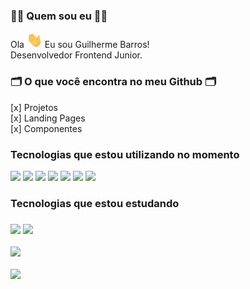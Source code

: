 <h3>👩‍💻 Quem sou eu 👩‍💻</h3>
<p align="left">Ola <img src="https://raw.githubusercontent.com/ABSphreak/ABSphreak/master/gifs/Hi.gif" width="25px" height="25px"> Eu sou Guilherme Barros!<br>
Desenvolvedor Frontend Junior.
</p>

<h3>🗂️ O que você encontra no meu Github 🗂️</h3>

 [x]  Projetos<br>
 [x]  Landing Pages<br>
 [x]  Componentes<br>

<h3> Tecnologias que estou utilizando no momento </h3>
<p align="left"> 
  <img src="https://img.shields.io/badge/HTML5-E34F26?style=for-the-badge&logo=html5&logoColor=white">
  <img src="https://img.shields.io/badge/CSS3-1572B6?style=for-the-badge&logo=css3&logoColor=white">
  <img src="https://img.shields.io/badge/Sass-CC6699?style=for-the-badge&logo=sass&logoColor=white">
  <img src="https://img.shields.io/badge/JavaScript-F7DF1E?style=for-the-badge&logo=javascript&logoColor=black">
  <img src="https://img.shields.io/badge/jQuery-0769AD?style=for-the-badge&logo=jquery&logoColor=white">
  <img src="https://img.shields.io/badge/PHP-777BB4?style=for-the-badge&logo=php&logoColor=white">
  <img src="https://img.shields.io/badge/MySQL-00000F?style=for-the-badge&logo=mysql&logoColor=white">
</p>
  
<h3>Tecnologias que estou estudando<h3>
<p align="left"> 
  <img src="https://img.shields.io/badge/Vue.js-35495E?style=for-the-badge&logo=vuedotjs&logoColor=4FC08D">
  <img src="https://img.shields.io/badge/Svelte-4A4A55?style=for-the-badge&logo=svelte&logoColor=FF3E00">
</p>
 
<p align="left"> 
 <img src="https://github-readme-stats.anuraghazra1.vercel.app/api/top-langs/?username=guilhermeSDB&layout=compact&hide=java">
</p>

  
![](https://komarev.com/ghpvc/?username=guilhermeSDB&color=ff69b4&style=flat-square) 

<!--
**guilhermeSDB/guilhermeSDB** is a ✨ _special_ ✨ repository because its `README.md` (this file) appears on your GitHub profile.
-->


